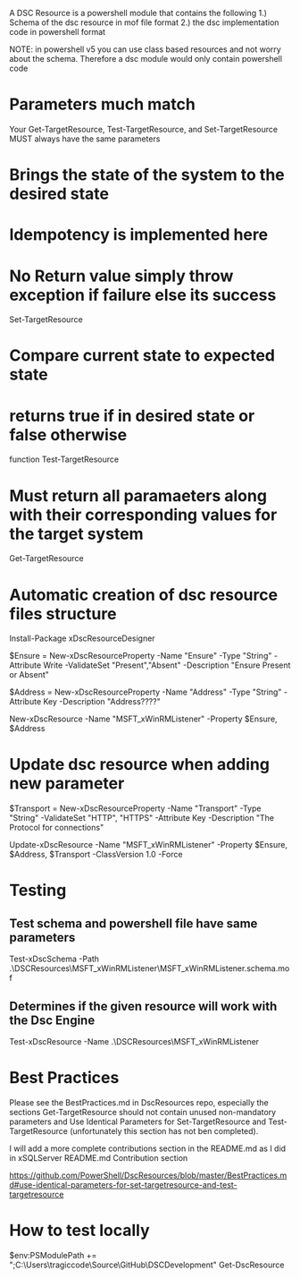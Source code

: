 A DSC Resource is a powershell module that contains the following
1.) Schema of the dsc resource in mof file format
2.) the dsc implementation code in powershell format

NOTE: in powershell v5 you can use class based resources and not worry about the schema.  Therefore a dsc module would only contain powershell code


# Parameters much match
Your Get-TargetResource, Test-TargetResource, and Set-TargetResource MUST always
have the same parameters


# Brings the state of the system to the desired state
# Idempotency is implemented here
# No Return value simply throw exception if failure else its success
Set-TargetResource


# Compare current state to expected state
# returns true if in desired state or false otherwise
function Test-TargetResource

# Must return all paramaeters along with their corresponding values for the target system
Get-TargetResource



# Automatic creation of dsc resource files structure
Install-Package xDscResourceDesigner

$Ensure = New-xDscResourceProperty -Name "Ensure" -Type "String" -Attribute Write -ValidateSet "Present","Absent" -Description "Ensure Present or Absent"

$Address = New-xDscResourceProperty -Name "Address" -Type "String" -Attribute Key -Description "Address????"

New-xDscResource -Name "MSFT_xWinRMListener" -Property $Ensure, $Address

# Update dsc resource when adding new parameter
$Transport = New-xDscResourceProperty -Name "Transport" -Type "String" -ValidateSet "HTTP", "HTTPS" -Attribute Key -Description "The Protocol for connections"

Update-xDscResource -Name "MSFT_xWinRMListener" -Property $Ensure, $Address, $Transport -ClassVersion 1.0 -Force


# Testing
## Test schema and powershell file have same parameters
Test-xDscSchema -Path .\DSCResources\MSFT_xWinRMListener\MSFT_xWinRMListener.schema.mof

## Determines if the given resource will work with the Dsc Engine
Test-xDscResource -Name .\DSCResources\MSFT_xWinRMListener





# Best Practices
Please see the BestPractices.md in DscResources repo, especially the sections Get-TargetResource should not contain unused non-mandatory parameters and Use Identical Parameters for Set-TargetResource and Test-TargetResource (unfortunately this section has not ben completed).

I will add a more complete contributions section in the README.md as I did in xSQLServer README.md Contribution section

https://github.com/PowerShell/DscResources/blob/master/BestPractices.md#use-identical-parameters-for-set-targetresource-and-test-targetresource


# How to test locally
$env:PSModulePath += ";C:\Users\tragiccode\Source\GitHub\DSCDevelopment"
Get-DscResource